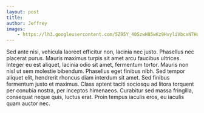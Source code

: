 ```yaml
---
layout: post
title:
author: Jeffrey
images:
    - https://lh3.googleusercontent.com/5Z95Y_40SzwH85wKz9HvyliVbcxN7Hur3yXRK2GJ_LY=s1244-no
---
```


Sed ante nisi, vehicula laoreet efficitur non, lacinia nec justo. Phasellus nec placerat purus. Mauris maximus turpis sit amet arcu faucibus ultrices. Integer eu est aliquet, lacinia odio sit amet, fermentum tortor. Mauris non nisl ut sem molestie bibendum. Phasellus eget finibus nibh. Sed tempor aliquet elit, hendrerit rhoncus diam interdum sit amet. Sed finibus fermentum justo et maximus. Class aptent taciti sociosqu ad litora torquent per conubia nostra, per inceptos himenaeos. Curabitur sed massa fringilla, consequat neque quis, luctus erat. Proin tempus iaculis eros, eu iaculis quam auctor nec.
